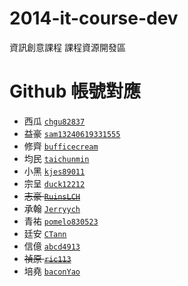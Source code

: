 2014-it-course-dev
==================

資訊創意課程 課程資源開發區


# Github 帳號對應

* 西瓜 [`chgu82837`](https://github.com/chgu82837)
* 益豪 [`sam13240619331555`](https://github.com/sam13240619331555)
* 修齊 [`bufficecream`](https://github.com/bufficecream)
* 均民 [`taichunmin`](https://github.com/taichunmin)
* 小黑 [`kjes89011`](https://github.com/kjes89011)
* 宗呈 [`duck12212`](https://github.com/duck12212)
* <del>志豪 [`RuinsLCH`](https://github.com/RuinsLCH)</del>
* 承翰 [`Jerryych`](https://github.com/Jerryych)
* 青祐 [`pomelo830523`](https://github.com/pomelo830523)
* 廷安 [`CTann`](https://github.com/CTann)
* 信億 [`abcd4913`](https://github.com/abcd4913)
* <del>禎原 [`ric113`](https://github.com/ric113)</del>
* 培堯 [`baconYao`](https://github.com/baconYao)

